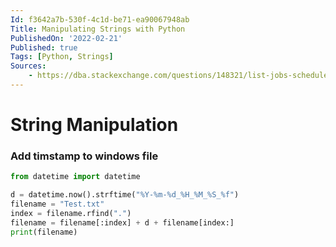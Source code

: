```yaml
---
Id: f3642a7b-530f-4c1d-be71-ea90067948ab
Title: Manipulating Strings with Python
PublishedOn: '2022-02-21'
Published: true
Tags: [Python, Strings]
Sources:
    - https://dba.stackexchange.com/questions/148321/list-jobs-schedules-and-next-scheduled-run-datetimes
---
```

# String Manipulation

### Add timstamp to windows file

```python
from datetime import datetime

d = datetime.now().strftime("%Y-%m-%d_%H_%M_%S_%f")
filename = "Test.txt"
index = filename.rfind(".")
filename = filename[:index] + d + filename[index:]
print(filename)
```